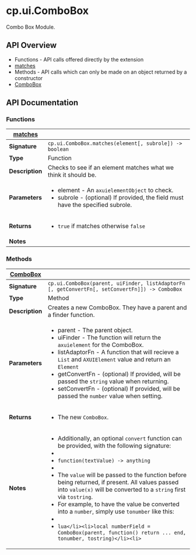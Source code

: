 # cp.ui.ComboBox

Combo Box Module.

## API Overview
* Functions - API calls offered directly by the extension
 * [matches](#matches)
* Methods - API calls which can only be made on an object returned by a constructor
 * [ComboBox](#ComboBox)

## API Documentation

### Functions

| [matches](#matches)         |                                                                                     |
| --------------------------------------------|-------------------------------------------------------------------------------------|
| **Signature**                               | `cp.ui.ComboBox.matches(element[, subrole]) -> boolean`                                                                    |
| **Type**                                    | Function                                                                     |
| **Description**                             | Checks to see if an element matches what we think it should be.                                                                     |
| **Parameters**                              | <ul><li>element - An `axuielementObject` to check.</li><li>subrole - (optional) If provided, the field must have the specified subrole.</li></ul> |
| **Returns**                                 | <ul><li>`true` if matches otherwise `false`</li></ul>          |
| **Notes**                                   | <ul></ul>                |

### Methods

| [ComboBox](#ComboBox)         |                                                                                     |
| --------------------------------------------|-------------------------------------------------------------------------------------|
| **Signature**                               | `cp.ui.ComboBox(parent, uiFinder, listAdaptorFn [, getConvertFn[, setConvertFn]]) -> ComboBox`                                                                    |
| **Type**                                    | Method                                                                     |
| **Description**                             | Creates a new ComboBox. They have a parent and a finder function.                                                                     |
| **Parameters**                              | <ul><li>parent   - The parent object.</li><li>uiFinder - The function will return the `axuielement` for the ComboBox.</li><li>listAdaptorFn    - A function that will recieve a `List` and `AXUIElement` value and return an `Element`</li><li>getConvertFn    - (optional) If provided, will be passed the `string` value when returning.</li><li>setConvertFn    - (optional) If provided, will be passed the `number` value when setting.</li></ul> |
| **Returns**                                 | <ul><li>The new `ComboBox`.</li></ul>          |
| **Notes**                                   | <ul><li>Additionally, an optional `convert` function can be provided, with the following signature:</li><li></li><li>`function(textValue) -> anything`</li><li></li><li>The `value` will be passed to the function before being returned, if present. All values passed into `value(x)` will be converted to a `string` first via `tostring`.</li><li>For example, to have the value be converted into a `number`, simply use `tonumber` like this:</li><li></li><li>```lua</li><li>local numberField = ComboBox(parent, function() return ... end, tonumber, tostring)</li><li>```</li></ul>                |

